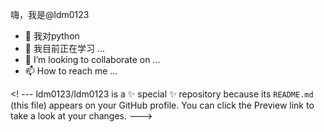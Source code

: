   嗨，我是@ldm0123
- 👀 我对python
- 🌱 我目前正在学习 ...
- 💞️ I’m looking to collaborate on ...
- 📫 How to reach me ...

<!  --- 
ldm0123/ldm0123 is a ✨ special ✨ repository because its `README.md` (this file) appears on your GitHub profile.
You can click the Preview link to take a look at your changes.
--->
